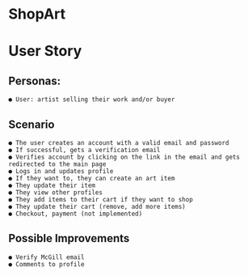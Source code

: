 # ShopArt
# User Story

## Personas:

```
● User: artist selling their work and/or buyer
```
## Scenario

```
● The user creates an account with a valid email and password
● If successful, gets a verification email
● Verifies account by clicking on the link in the email and gets redirected to the main page
● Logs in and updates profile
● If they want to, they can create an art item
● They update their item
● They view other profiles
● They add items to their cart if they want to shop
● They update their cart (remove, add more items)
● Checkout, payment (not implemented)
```
## Possible Improvements

```
● Verify McGill email
● Comments to profile
```


